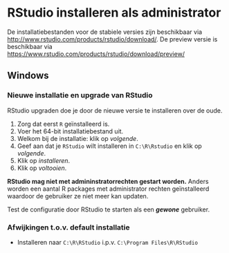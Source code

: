 RStudio installeren als administrator
================

De installatiebestanden voor de stabiele versies zijn beschikbaar via <http://www.rstudio.com/products/rstudio/download/>. De preview versie is beschikbaar via <https://www.rstudio.com/products/rstudio/download/preview/>

Windows
-------

### Nieuwe installatie en upgrade van RStudio

RStudio upgraden doe je door de nieuwe versie te installeren over de oude.

1.  Zorg dat eerst `R` geïnstalleerd is.
2.  Voer het 64-bit installatiebestand uit.
3.  Welkom bij de installatie: klik op *volgende*.
4.  Geef aan dat je `RStudio` wilt installeren in `C:\R\Rstudio` en klik op *volgende*.
5.  Klik op *installeren*.
6.  Klik op *voltooien*.

**RStudio mag niet met admininstratorrechten gestart worden.** Anders worden een aantal R packages met administrator rechten geïnstalleerd waardoor de gebruiker ze niet meer kan updaten.

Test de configuratie door RStudio te starten als een ***gewone*** gebruiker.

### Afwijkingen t.o.v. default installatie

-   Installeren naar `C:\R\RStudio` i.p.v. `C:\Program Files\R\RStudio`
